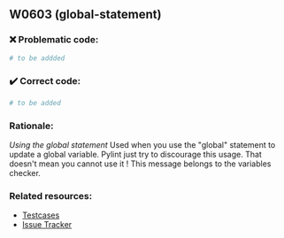 ## W0603 (global-statement)

### :x: Problematic code:

```python
# to be addded
```

### :heavy_check_mark: Correct code:

```python
# to be added
```

### Rationale:

 *Using the global statement*
  Used when you use the "global" statement to update a global variable. Pylint
  just try to discourage this usage. That doesn't mean you cannot use it ! This
  message belongs to the variables checker.



### Related resources:

- [Testcases](#)
- [Issue Tracker](https://github.com/PyCQA/pylint/issues?q=is%3Aissue+%22global-statement%22+OR+%22W0603%22)
